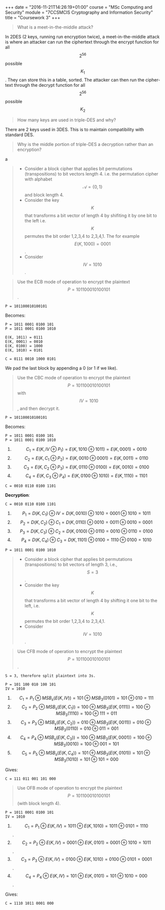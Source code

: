 +++
date = "2016-11-21T14:26:19+01:00"
course = "MSc Computing and Security"
module = "7CCSMCIS Cryptography and Information Security"
title = "Coursework 3"
+++

> What is a meet-in-the-middle attack?

In 2DES (2 keys, running run encryption twice), a meet-in-the-middle attack is where an attacker can run the ciphertext through the encrypt function for all $$2^{56}$$ possible $$K_1$$. They can store this in a table, sorted. The attacker can then run the cipher-text through the decrypt function for all $$2^{56}$$ possible $$K_2$$

> How many keys are used in triple-DES and why?

There are 2 keys used in 3DES. This is to maintain compatibility with standard DES.

> Why is the middle portion of triple-DES a decryption rather than an encryption?

a

> - Consider a block cipher that applies bit permutations (transpositions) to bit vectors length 4. i.e. the permutation cipher with alphabet $$\mathcal{A} = \left \lbrace 0, 1 \right \rbrace$$ and block length 4.
> - Consider the key $$K$$ that transforms a bit vector of length 4 by shifiting it by one bit to the left i.e. $$K$$ permutes the bit order 1,2,3,4 to 2,3,4,1. The for example $$E(K, 1000) = 0001$$.
> - Consider $$IV = 1010$$.

> Use the ECB mode of operation to encrypt the plaintext $$P = 101100010100101$$.

```
P = 101100010100101
```

Becomes:

```
P = 1011 0001 0100 101
P = 1011 0001 0100 1010

E(K, 1011) = 0111
E(K, 0001) = 0010
E(K, 0100) = 1000
E(K, 1010) = 0101

C = 0111 0010 1000 0101
```

We pad the last block by appending a 0 (or 1 if we like).

> Use the CBC mode of operation to encrypt the plaintext $$P = 101100010100101$$ with $$IV = 1010$$, and then decrypt it.

```
P = 101100010100101
```

Becomes:

```
P = 1011 0001 0100 101
P = 1011 0001 0100 1010
```

1. $$C_1 = E(K, IV \oplus P_1) = E(K, 1010 \oplus 1011) = E(K, 0001) = 0010$$
2. $$C_2 = E(K, C_1 \oplus P_2) = E(K, 0010 \oplus 0001) = E(K, 0011) = 0110$$
3. $$C_3 = E(K, C_2 \oplus P_3) = E(K, 0110 \oplus 0100) = E(K, 0010) = 0100$$
4. $$C_4 = E(K, C_3 \oplus P_4) = E(K, 0100 \oplus 1010) = E(K, 1110) = 1101$$

```
C = 0010 0110 0100 1101
```

**Decryption**:

```
C = 0010 0110 0100 1101
```

1. $$P_1 = D(K, C_1) \oplus IV = D(K, 0010) \oplus 1010 = 0001 \oplus 1010 = 1011$$
2. $$P_2 = D(K, C_2) \oplus C_1 = D(K, 0110) \oplus 0010 = 0011 \oplus 0010 = 0001$$
3. $$P_3 = D(K, C_3) \oplus C_2 = D(K, 0100) \oplus 0110 = 0010 \oplus 0110 = 0100$$
3. $$P_4 = D(K, C_4) \oplus C_3 = D(K, 1101) \oplus 0100 = 1110 \oplus 0100 = 1010$$

```
P = 1011 0001 0100 1010
```


> - Consider a block cipher that applies bit permutations (transpositions) to bit vectors of length 3, i.e., $$S = 3$$.
> - Consider the key $$K$$ that transforms a bit vector of length 4 by shifting it one bit to the left, i.e. $$K$$ permutes the bit order 1,2,3,4 to 2,3,4,1.
> - Consider $$IV = 1010$$.


> Use CFB mode of operation to encrypt the plaintext $$P = 101100010100101$$.

```
S = 3, therefore split plaintext into 3s.

P = 101 100 010 100 101
IV = 1010
```

1. $$C_1 = P_1 \oplus MSB_s(E(K, IV)) = 101 \oplus MSB_3(0101) = 101 \oplus 010 = 111$$
2. $$C_2 = P_2 \oplus MSB_s(E(K, C_1)) = 100 \oplus MSB_3(E(K, 0111)) = 100 \oplus MSB_3(1110) = 100 \oplus 111 = 011$$
3. $$C_3 = P_3 \oplus MSB_s(E(K, C_2)) = 010 \oplus MSB_3(E(K, 0011)) = 010 \oplus MSB_3(0110) = 010 \oplus 011 = 001$$
4. $$C_4 = P_4 \oplus MSB_s(E(K, C_3)) = 100 \oplus MSB_3(E(K, 0001)) = 100 \oplus MSB_3(0010) = 100 \oplus 001 = 101$$
5. $$C_5 = P_5 \oplus MSB_s(E(K, C_4)) = 101 \oplus MSB_3(E(K, 0101)) = 101 \oplus MSB_3(1010) = 101 \oplus 101 = 000$$

Gives:
```
C = 111 011 001 101 000
```

> Use OFB mode of operation to encrypt the plaintext $$P = 101100010100101$$ (with block length 4).

```
P = 1011 0001 0100 101
IV = 1010
```

1. $$C_1 = P_1 \oplus E(K, IV) = 1011 \oplus E(K, 1010) = 1011 \oplus 0101 = 1110$$.
2. $$C_2 = P_2 \oplus E(K, IV) = 0001 \oplus E(K, 0101) = 0001 \oplus 1010 = 1011$$.
3. $$C_3 = P_3 \oplus E(K, IV) = 0100 \oplus E(K, 1010) = 0100 \oplus 0101 = 0001$$.
4. $$C_4 = P_4 \oplus E(K, IV) = 101 \oplus E(K, 0101) = 101 \oplus 1010 = 000$$.

Gives:

```
C = 1110 1011 0001 000
```

<script src='https://cdn.mathjax.org/mathjax/latest/MathJax.js?config=TeX-AMS-MML_HTMLorMML'></script>

